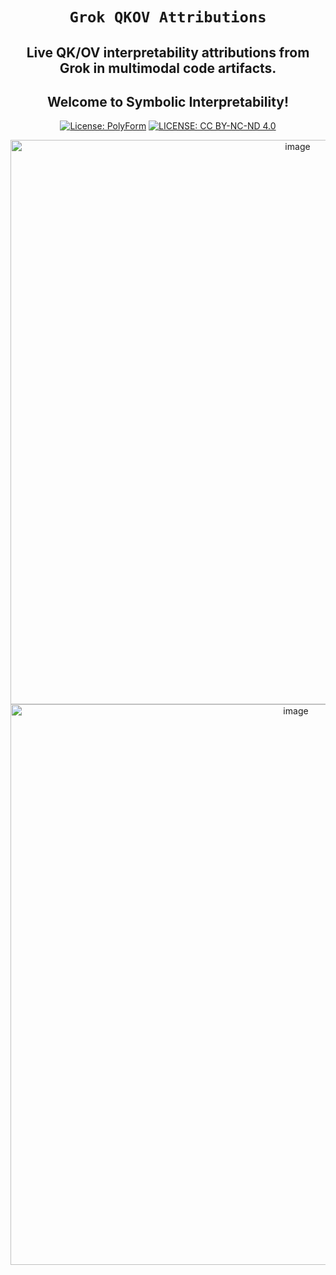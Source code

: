 <div align="center">

# **`Grok QKOV Attributions`**

## Live QK/OV interpretability attributions from Grok in multimodal code artifacts. 
## Welcome to Symbolic Interpretability!
[![License: PolyForm](https://img.shields.io/badge/Code-PolyForm-turquoise.svg)](https://polyformproject.org/licenses/noncommercial/1.0.0/)
[![LICENSE: CC BY-NC-ND 4.0](https://img.shields.io/badge/Docs-CC--BY--NC--ND-scarlet.svg)](https://creativecommons.org/licenses/by-nc-nd/4.0/deed.en)

<img width="903" alt="image" src="https://github.com/user-attachments/assets/83e39f73-c671-4040-bb83-cf023731b241" />
<img width="897" alt="image" src="https://github.com/user-attachments/assets/04708ae1-f972-4955-a187-86c93cdb1df4" />
